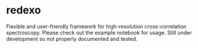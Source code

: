# redexo
Flexible and user-friendly framework for high-resolution cross-correlation spectroscopy. Please check out the example notebook for usage. Still under development so not properly documented and tested.
